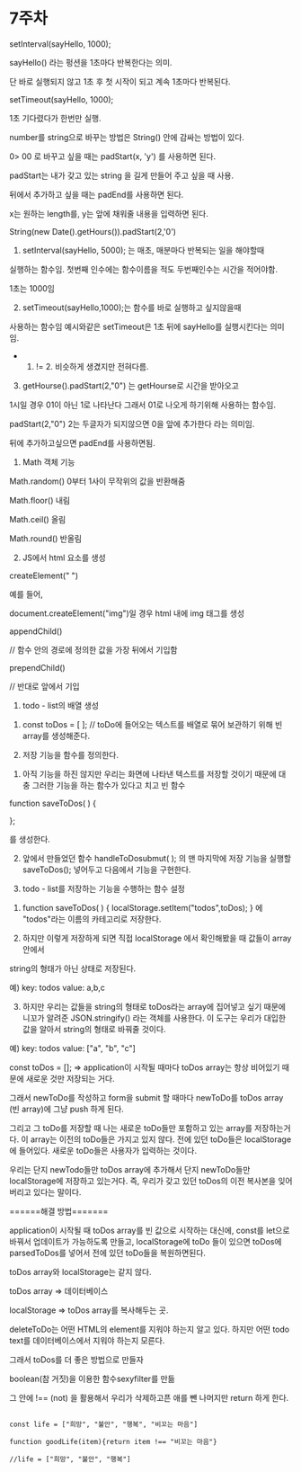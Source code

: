# 7주차

setInterval(sayHello, 1000);

sayHello() 라는 펑션을 1초마다 반복한다는 의미.

단 바로 실행되지 않고 1초 후 첫 시작이 되고 계속 1초마다 반복된다.

setTimeout(sayHello, 1000);

1초 기다렸다가 한번만 실행.

number를 string으로 바꾸는 방법은 String() 안에 감싸는 방법이 있다.

0> 00 로 바꾸고 싶을 때는 padStart(x, 'y') 를 사용하면 된다.

padStart는 내가 갖고 있는 string 을 길게 만들어 주고 싶을 때 사용.

뒤에서 추가하고 싶을 때는 padEnd를 사용하면 된다.

x는 원하는 length를, y는 앞에 채워줄 내용을 입력하면 된다.

String(new Date().getHours()).padStart(2,'0')

1. setInterval(sayHello, 5000); 는 매초, 매분마다 반복되는 일을 해야할때

실행하는 함수임. 첫번째 인수에는 함수이름을 적도 두번째인수는 시간을 적어야함.

1초는 1000임

2. setTimeout(sayHello,1000);는 함수를 바로 실행하고 싶지않을때

사용하는 함수임 예시와같은 setTimeout은 1초 뒤에 sayHello를 실행시킨다는 의미임.

- 1. != 2. 비슷하게 생겼지만 전혀다름.

3. getHourse().padStart(2,"0") 는 getHourse로 시간을 받아오고

1시일 경우 01이 아닌 1로 나타난다 그래서 01로 나오게 하기위해 사용하는 함수임.

padStart(2,"0") 2는 두글자가 되지않으면 0을 앞에 추가한다 라는 의미임.

뒤에 추가하고싶으면 padEnd를 사용하면됨.

1. Math 객체 기능

Math.random() 0부터 1사이 무작위의 값을 반환해줌

Math.floor() 내림

Math.ceil() 올림

Math.round() 반올림

2. JS에서 html 요소를 생성

createElement(" ")

예를 들어,

document.createElement("img")일 경우 html 내에 img 태그를 생성

appendChild()

// 함수 안의 경로에 정의한 값을 가장 뒤에서 기입함

prependChild()

// 반대로 앞에서 기입

1. todo - list의 배열 생성

1) const toDos = [ ]; // toDo에 들어오는 텍스트를 배열로 묶어 보관하기 위해 빈 array를 생성해준다.

2. 저장 기능을 함수를 정의한다.

1) 아직 기능을 하진 않지만 우리는 화면에 나타낸 텍스트를 저장할 것이기 때문에 대충 그러한 기능을 하는 함수가 있다고 치고 빈 함수

function saveToDos( ) {

};

를 생성한다.

2) 앞에서 만들었던 함수 handleToDosubmut( ); 의 맨 마지막에 저장 기능을 실행할 saveToDos(); 넣어두고 다음에서 기능을 구현한다.

3. todo - list를 저장하는 기능을 수행하는 함수 설정

1) function saveToDos( ) { localStorage.setItem("todos",toDos); } 에 "todos"라는 이름의 카테고리로 저장한다.

2) 하지만 이렇게 저장하게 되면 직접 localStorage 에서 확인해봤을 때 값들이 array안에서

string의 형태가 아닌 상태로 저장된다.

예) key: todos value: a,b,c

3) 하지만 우리는 값들을 string의 형태로 toDos라는 array에 집어넣고 싶기 때문에 니꼬가 알려준 JSON.stringify() 라는 객체를 사용한다. 이 도구는 우리가 대입한 값을 알아서 string의 형태로 바꿔줄 것이다.

예) key: todos value: ["a", "b", "c"]

const toDos = []; => application이 시작될 때마다 toDos array는 항상 비어있기 때문에 새로운 것만 저장되는 거다.

그래서 newToDo를 작성하고 form을 submit 할 때마다 newToDo를 toDos array (빈 array)에 그냥 push 하게 된다.

그리고 그 toDo를 저장할 때 나는 새로운 toDo들만 포함하고 있는 array를 저장하는거다. 이 array는 이전의 toDo들은 가지고 있지 않다. 전에 있던 toDo들은 localStorage에 들어있다. 새로운 toDo들은 사용자가 입력하는 것이다.

우리는 단지 newTodo들만 toDos array에 추가해서 단지 newToDo들만 localStorage에 저장하고 있는거다. 즉, 우리가 갖고 있던 toDos의 이전 복사본을 잊어버리고 있다는 말이다.

======해결 방법=======

application이 시작될 때 toDos array를 빈 값으로 시작하는 대신에, const를 let으로 바꿔서 업데이트가 가능하도록 만들고, localStorage에 toDo 들이 있으면 toDos에 parsedToDos를 넣어서 전에 있던 toDo들을 복원하면된다.

toDos array와 localStorage는 같지 않다.

toDos array => 데이터베이스

localStorage => toDos array를 복사해두는 곳.

deleteToDo는 어떤 HTML의 element를 지워야 하는지 알고 있다. 하지만 어떤 todo text를 데이터베이스에서 지워야 하는지 모른다.

그래서 toDos를 더 좋은 방법으로 만들자

boolean(참 거짓)을 이용한 함수sexyfilter를 만듦

그 안에 !== (not) 을 활용해서 우리가 삭제하고픈 애를 뺀 나머지만 return 하게 한다.

```

const life = ["희망", "불안", "행복", "비꼬는 마음"]

function goodLife(item){return item !== "비꼬는 마음"}

//life = ["희망", "불안", "행복"]

```
